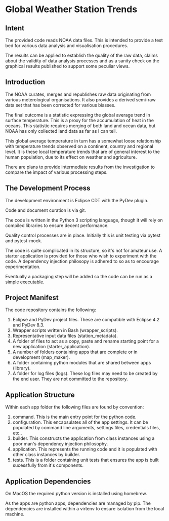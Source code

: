 # Global Weather Station Trends

## Intent

The provided code reads NOAA data files. This is intended to provide a test bed for various data analysis and visualisation procedures. 

The results can be applied to establish the
quality of the raw data, 
claims about the validity of data analysis processes 
and as a sanity check on the graphical results
published to support some peculiar views.

## Introduction

The NOAA curates, merges and republishes 
raw data originating from various meterological organisations.
It also provides a derived semi-raw data set that has been 
corrected for various biasses. 

The final outcome is a statistic expressing the global average trend
in surface temperature. This is a proxy for 
the accumulation of heat in the oceans. 
This statistic requires merging of both land and ocean data, 
but NOAA has only collected land data as far as I can tell.

This global average temperature in turn has a somewhat loose relationship
with temperature trends observed on a continent, country and regional level.
It is these local temperature trends that are of general interest 
to the human population, due to its effect on weather and agriculture.

There are plans to provide intermediate results from the investigation to compare the impact of various processing steps.

## The Development Process

The development environment is Eclipse CDT with the PyDev plugin.

Code and document curation is via git.

The code is written in the Python 3 scripting language,
though it will rely on compiled libraries to ensure decent performance.

Quality control processes are in place. Initially this is unit testing via pytest and pytest-mock. 

The code is quite complicated in its structure, so it's not for amateur use.
A starter application is provided for those who wish to experiment with the code. A dependency injection philosopy is adhered to so as to encourage experimentation.

Eventually a packaging step will be added so the code can be run as a simple executable.

## Project Manifest

The code repository contains the following:
1. Eclipse and PyDev project files. These are compatible with Eclipse 4.2 and PyDev 8.3.
1. Wrapper scripts written in Bash (wrapper_scripts).
1. Representative input data files (station_metadata).
1. A folder of files to act as a copy, paste and rename starting point for a new application (starter_application).
1. A number of folders containing apps that are complete or in development (map_maker).
1. A folder containing python modules that are shared between apps (library).
1. A folder for log files (logs). These log files may need to be created by the end user. They are not committed to the repository.
 
## Application Structure

Within each app folder the following files are found by convention:
1. command. This is the main entry point for the python code.
1. configuration. This encapsulates all of the app settings. It can be populated by command line arguments, settings files, credentials files, etc..
1. builder. This constructs the application from class instances using a poor man's dependency injection philosophy.
1. application. This represents the running code and it is populated with other class instances by builder.
1. tests. This is a folder containing unit tests that ensures the app is built sucessfully from it's components.

## Application Dependencies

On MacOS the required python version is installed using homebrew.

As the apps are python apps, dependencies are managed by pip. The dependencies are installed within a virtenv to ensure isolation from 
the local machine.

